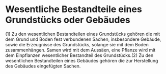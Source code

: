 # Wesentliche Bestandteile eines Grundstücks oder Gebäudes

(1) Zu den wesentlichen Bestandteilen eines Grundstücks gehören die mit dem Grund und Boden fest verbundenen Sachen, insbesondere Gebäude, sowie die Erzeugnisse des Grundstücks, solange sie mit dem Boden zusammenhängen. Samen wird mit dem Aussäen, eine Pflanze wird mit dem Einpflanzen wesentlicher Bestandteil des Grundstücks.(2) Zu den wesentlichen Bestandteilen eines Gebäudes gehören die zur Herstellung des Gebäudes eingefügten Sachen. 

